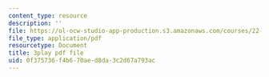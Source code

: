 ```yaml
---
content_type: resource
description: ''
file: https://ol-ocw-studio-app-production.s3.amazonaws.com/courses/22-01-introduction-to-nuclear-engineering-and-ionizing-radiation-fall-2016/0f375736f4b670aed8da3c2d67a793ac_HfRpkTG7Iow.pdf
file_type: application/pdf
resourcetype: Document
title: 3play pdf file
uid: 0f375736-f4b6-70ae-d8da-3c2d67a793ac
---
```

